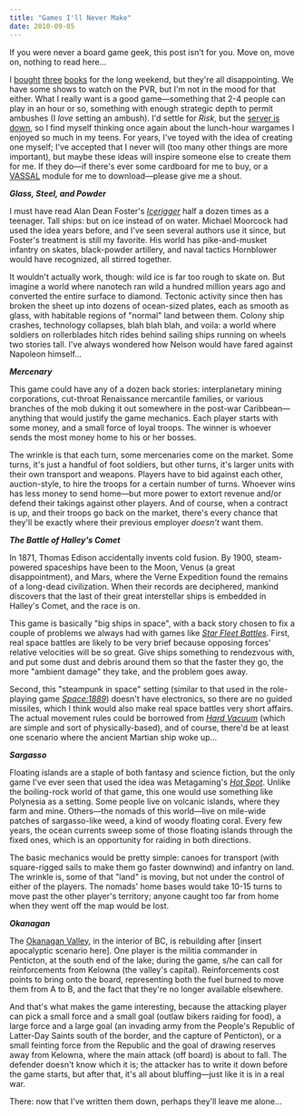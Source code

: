 ```yaml
---
title: "Games I'll Never Make"
date: 2010-09-05
---
```

<p>
  If you were never a board game geek, this post isn't for you. Move on, move on, nothing to read here…
</p>

<p>
  I <a href="http://www.amazon.com/Chill-Elizabeth-Bear/dp/0553591088/">bought</a> <a href="http://www.amazon.com/Lord-Changing-Winds-Griffin-Trilogy/dp/0316072788/">three</a> <a href="http://www.amazon.com/This-Will-Change-Everything-Future/dp/0061899674/">books</a> for the long weekend, but they're all disappointing. We have some shows to watch on the PVR, but I'm not in the mood for that either. What I really want is a good game—something that 2-4 people can play in an hour or so, something with enough strategic depth to permit ambushes (I <em>love</em> setting an ambush). I'd settle for <em>Risk</em>, but the <a href="http://www.kongregate.com/games/Abalore/world-rebellion-ii">server is down</a>, so I find myself thinking once again about the lunch-hour wargames I enjoyed so much in my teens. For years, I've toyed with the idea of creating one myself; I've accepted that I never will (too many other things are more important), but maybe these ideas will inspire someone else to create them for me. If they do—if there's ever some cardboard for me to buy, or a <a href="http://www.vassalengine.org/">VASSAL</a> module for me to download—please give me a shout.
</p>

<p>
  <strong><em>Glass, Steel, and Powder</em></strong>
</p>

<p>
  I must have read Alan Dean Foster's <a href="http://www.amazon.com/Icerigger-Alan-Dean-Foster/dp/0450030423/"><em>Icerigger</em></a> half a dozen times as a teenager. Tall ships: but on ice instead of on water. Michael Moorcock had used the idea years before, and I've seen several authors use it since, but Foster's treatment is still my favorite. His world has pike-and-musket infantry on skates, black-powder artillery, and naval tactics Hornblower would have recognized, all stirred together.
</p>

<p>
  It wouldn't actually work, though: wild ice is far too rough to skate on. But imagine a world where nanotech ran wild a hundred million years ago and converted the entire surface to diamond. Tectonic activity since then has broken the sheet up into dozens of ocean-sized plates, each as smooth as glass, with habitable regions of "normal" land between them. Colony ship crashes, technology collapses, blah blah blah, and voila: a world where soldiers on rollerblades hitch rides behind sailing ships running on wheels two stories tall. I've always wondered how Nelson would have fared against Napoleon himself…
</p>

<p>
  <strong><em>Mercenary</em></strong>
</p>

<p>
  This game could have any of a dozen back stories: interplanetary mining corporations, cut-throat Renaissance mercantile families, or various branches of the mob duking it out somewhere in the post-war Caribbean—anything that would justify the game mechanics. Each player starts with some money, and a small force of loyal troops. The winner is whoever sends the most money home to his or her bosses.
</p>

<p>
  The wrinkle is that each turn, some mercenaries come on the market.  Some turns, it's just a handful of foot soldiers, but other turns, it's larger units with their own transport and weapons. Players have to bid against each other, auction-style, to hire the troops for a certain number of turns. Whoever wins has less money to send home—but more power to extort revenue and/or defend their takings against other players.  And of course, when a contract is up, and their troops go back on the market, there's every chance that they'll be exactly where their previous employer <em>doesn't</em> want them.
</p>

<p>
  <em><strong>The Battle of Halley's Comet</strong></em>
</p>

<p>
  In 1871, Thomas Edison accidentally invents cold fusion. By 1900, steam-powered spaceships have been to the Moon, Venus (a great disappointment), and Mars, where the Verne Expedition found the remains of a long-dead civilization. When their records are deciphered, mankind discovers that the last of their great interstellar ships is embedded in Halley's Comet, and the race is on.
</p>

<p>
  This game is basically "big ships in space", with a back story chosen to fix a couple of problems we always had with games like <a href="http://www.starfleetgames.com/starfleetbattles.shtml"><em>Star Fleet Battles</em></a>. First, real space battles are likely to be very brief because opposing forces' relative velocities will be so great. Give ships something to rendezvous with, and put some dust and debris around them so that the faster they go, the more "ambient damage" they take, and the problem goes away.
</p>

<p>
  Second, this "steampunk in space" setting (similar to that used in the role-playing game <a href="http://www.space1889.org/"><em>Space:1889</em></a>) doesn't have electronics, so there are no guided missiles, which I think would also make real space battles very short affairs. The actual movement rules could be borrowed from <a href="http://www.fatmessiahgames.com/fmg/hv/index.html"><em>Hard Vacuum</em></a> (which are simple and sort of physically-based), and of course, there'd be at least one scenario where the ancient Martian ship woke up…
</p>

<p>
  <strong><em>Sargasso</em></strong>
</p>

<p>
  Floating islands are a staple of both fantasy and science fiction, but the only game I've ever seen that used the idea was Metagaming's <a href="http://www.boardgamegeek.com/boardgame/3673/hot-spot"><em>Hot Spot</em></a>. Unlike the boiling-rock world of that game, this one would use something like Polynesia as a setting. Some people live on volcanic islands, where they farm and mine. Others—the nomads of this world—live on mile-wide patches of sargasso-like weed, a kind of woody floating coral. Every few years, the ocean currents sweep some of those floating islands through the fixed ones, which is an opportunity for raiding in both directions.
</p>

<p>
  The basic mechanics would be pretty simple: canoes for transport (with square-rigged sails to make them go faster downwind) and infantry on land. The wrinkle is, some of that "land" is moving, but not under the control of either of the players. The nomads' home bases would take 10-15 turns to move past the other player's territory; anyone caught too far from home when they went off the map would be lost.
</p>

<p>
  <strong><em>Okanagan</em></strong>
</p>

<p>
  The <a href="http://www.okanagan-now.com/images/okanagan_map.gif">Okanagan Valley</a>, in the interior of BC, is rebuilding after [insert apocalyptic scenario here]. One player is the militia commander in Penticton, at the south end of the lake; during the game, s/he can call for reinforcements from Kelowna (the valley's capital). Reinforcements cost points to bring onto the board, representing both the fuel burned to move them from A to B, and the fact that they're no longer available elsewhere.
</p>

<p>
  And that's what makes the game interesting, because the attacking player can pick a small force and a small goal (outlaw bikers raiding for food), a large force and a large goal (an invading army from the People's Republic of Latter-Day Saints south of the border, and the capture of Penticton), or a small feinting force from the Republic and the goal of drawing reserves away from Kelowna, where the main attack (off board) is about to fall. The defender doesn't know which it is; the attacker has to write it down before the game starts, but after that, it's all about bluffing—just like it is in a real war.
</p>

<p>
  There: now that I've written them down, perhaps they'll leave me alone…
</p>

